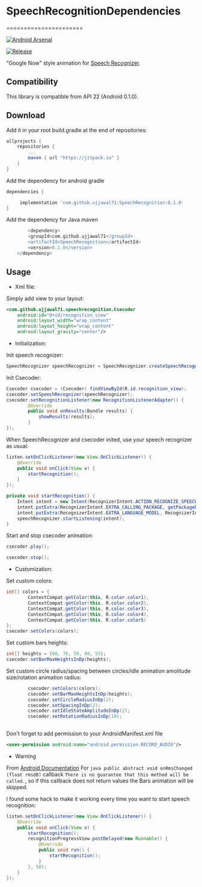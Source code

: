 # SpeechRecognitionDependencies
======================

[![Android Arsenal](https://img.shields.io/badge/Android%20Arsenal-SpeechRecognitionDependencies-brightgreen.svg?style=flat)](http://android-arsenal.com/details/1/3518)

[![Release](https://jitpack.io/v/ujjawal71/SpeechRecognitionDependencies.svg)](https://jitpack.io/#ujjawal71/SpeechRecognitionDependencies)

"Google Now" style animation for [Speech Recognizer][1].



Compatibility
-------------

This library is compatible from API 22 (Android 0.1.0).


Download
--------


Add it in your root build.gradle at the end of repositories:

```groovy
allprojects {
    repositories {
        ...
        maven { url "https://jitpack.io" }
    }
}
```

Add the dependency for android gradle

```groovy
dependencies {

     implementation 'com.github.ujjawal71:SpeechRecognition:0.1.0'
}
```

Add the dependency for Java maven

```groovy
        <dependency>
	    <groupId>com.github.ujjawal71</groupId>
	    <artifactId>SpeechRecognition</artifactId>
	    <version>0.1.0</version>
	</dependency>
```



Usage
-----

* Xml file:

Simply add view to your layout:

``` xml
<com.github.ujjawal71.speechrecognition.Csecoder
	android:id="@+id/recognition_view"
	android:layout_width="wrap_content"
	android:layout_height="wrap_content"
	android:layout_gravity="center"/>
```
* Initialization:

Init speech recognizer:
``` java
SpeechRecognizer speechRecognizer = SpeechRecognizer.createSpeechRecognizer(context);
```

Init Csecoder:
``` java
Csecoder csecoder = (Csecoder) findViewById(R.id.recognition_view);
csecoder.setSpeechRecognizer(speechRecognizer);
csecoder.setRecognitionListener(new RecognitionListenerAdapter() {
        @Override
        public void onResults(Bundle results) {
	        showResults(results);
        }
});
```

When SpeechRecognizer and csecoder inited, use your speech recognizer as usual:
``` java
listen.setOnClickListener(new View.OnClickListener() {
	@Override
	public void onClick(View v) {
		startRecognition();
	}
});

private void startRecognition() {
	Intent intent = new Intent(RecognizerIntent.ACTION_RECOGNIZE_SPEECH);
	intent.putExtra(RecognizerIntent.EXTRA_CALLING_PACKAGE, getPackageName());
	intent.putExtra(RecognizerIntent.EXTRA_LANGUAGE_MODEL, RecognizerIntent.LANGUAGE_MODEL_FREE_FORM);
	speechRecognizer.startListening(intent);
}
```

Start and stop csecoder animation:
``` java
csecoder.play();

csecoder.stop();
```

* Customization:

Set custom colors: 
``` java
int[] colors = {
		ContextCompat.getColor(this, R.color.color1),
		ContextCompat.getColor(this, R.color.color2),
		ContextCompat.getColor(this, R.color.color3),
		ContextCompat.getColor(this, R.color.color4),
		ContextCompat.getColor(this, R.color.color5)
};
csecoder.setColors(colors);
```

Set custom bars heights: 
``` java
int[] heights = {60, 76, 58, 80, 55};
csecoder.setBarMaxHeightsInDp(heights);
```

Set custom circle radius/spacing between circles/idle animation amolitude size/rotation animation radius: 
``` java
        csecoder.setColors(colors);
        csecoder.setBarMaxHeightsInDp(heights);
        csecoder.setCircleRadiusInDp(2);
        csecoder.setSpacingInDp(2);
        csecoder.setIdleStateAmplitudeInDp(2);
        csecoder.setRotationRadiusInDp(10);
      
```
Don't forget to add permission to your AndroidManifest.xml file
``` xml
<uses-permission android:name="android.permission.RECORD_AUDIO"/>
```


* Warning

From [Android Documentation](http://developer.android.com/reference/android/speech/RecognitionListener.html#onRmsChanged(float))
For ```java public abstract void onRmsChanged (float rmsdB)``` callback ```There is no guarantee that this method will be called.```, 
so if this callback does not return values the Bars animation will be skipped. 

I found some hack to make it working every time you want to start speech recognition:
``` java
listen.setOnClickListener(new View.OnClickListener() {
	@Override
	public void onClick(View v) {
		startRecognition();
		recognitionProgressView.postDelayed(new Runnable() {
			@Override
			public void run() {
				startRecognition();
			}
		}, 50);
	}
});
```



[1]: http://developer.android.com/intl/ru/reference/android/speech/SpeechRecognizer.html
